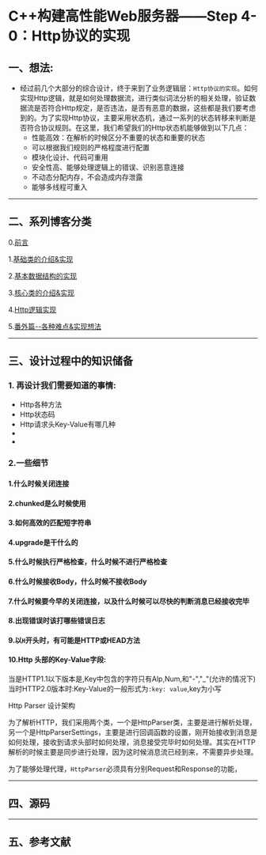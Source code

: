 # **C++构建高性能Web服务器——Step 4-0：Http协议的实现**


## **一、想法:**

- 经过前几个大部分的综合设计，终于来到了业务逻辑层：```Http协议的实现```。如何实现Http逻辑，就是如何处理数据流，进行类似词法分析的相关处理，验证数据流是否符合Http规定，是否违法，是否有恶意的数据，这些都是我们要考虑到的。为了实现Http协议，主要采用状态机，通过一系列的状态转移来判断是否符合协议规则。在这里，我们希望我们的Http状态机能够做到以下几点：
    - 性能高效：在解析的时候区分不重要的状态和重要的状态
    - 可以根据我们规则的严格程度进行配置
    - 模块化设计、代码可重用
    - 安全性高、能够处理逻辑上的错误、识别恶意连接
    - 不动态分配内存，不会造成内存泄露
    - 能够多线程可重入

--------------------------

## **二、系列博客分类**

0.[前言]()

1.[基础类的介绍&实现]()

2.[基本数据结构的实现]()

3.[核心类的介绍&实现]()

4.[Http逻辑实现]()

5.[番外篇--各种难点&实现想法]()

--------------------------

## **三、设计过程中的知识储备**



### 1. 再设计我们需要知道的事情:

- Http各种方法
- Http状态码
- Http请求头Key-Value有哪几种
- 
- 

### 2.一些细节

#### 1.什么时候关闭连接

#### 2.chunked是么时候使用

#### 3.如何高效的匹配短字符串

#### 4.upgrade是干什么的

#### 5.什么时候执行严格检查，什么时候不进行严格检查

#### 6.什么时候接收Body，什么时候不接收Body

#### 7.什么时候要今早的关闭连接，以及什么时候可以尽快的判断消息已经接收完毕

#### 8.出现错误时该打哪些错误日志

#### 9.以```H```开头时，有可能是HTTP或HEAD方法

#### 10.Http 头部的Key-Value字段:
当是HTTP1.1以下版本是,Key中包含的字符只有Alp,Num,和"-","_"(允许的情况下)
当时HTTP2.0版本时:Key-Value的一般形式为```:key: value```,key为小写

Http Parser 设计架构

为了解析HTTP，我们采用两个类，一个是HttpParser类，主要是进行解析处理，另一个是HttpParserSettings，主要是进行回调函数的设置，刚开始接收到消息是如何处理，接收到请求头部时如何处理，消息接受完毕时如何处理。其实在HTTP解析的时候主要是同步进行处理，因为这时候消息流已经到来，不需要异步处理。

为了能够处理代理，```HttpParser```必须具有分别Request和Response的功能，


--------------------------

## **四、源码**


--------------------------

## **五、参考文献**
